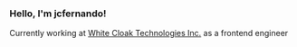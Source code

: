 ### Hello, I'm jcfernando! 

Currently working at [White Cloak Technologies Inc.](https://www.whitecloak.com/) as a frontend engineer
